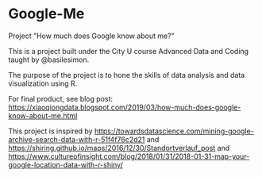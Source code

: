 # Google-Me
Project "How much does Google know about me?"

This is a project built under the City U course Advanced Data and Coding taught by @basilesimon.

The purpose of the project is to hone the skills of data analysis and data visualization using R.

For final product, see blog post:
https://xiaoqiongdata.blogspot.com/2019/03/how-much-does-google-know-about-me.html

This project is inspired by https://towardsdatascience.com/mining-google-archive-search-data-with-r-51f4f76c2d21
and https://shiring.github.io/maps/2016/12/30/Standortverlauf_post and https://www.cultureofinsight.com/blog/2018/01/31/2018-01-31-map-your-google-location-data-with-r-shiny/
